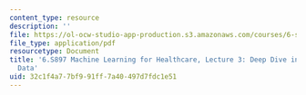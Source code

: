 ```yaml
---
content_type: resource
description: ''
file: https://ol-ocw-studio-app-production.s3.amazonaws.com/courses/6-s897-machine-learning-for-healthcare-spring-2019/32c1f4a77bf991ff7a40497d7fdc1e51_MIT6_S897S19_lec3.pdf
file_type: application/pdf
resourcetype: Document
title: '6.S897 Machine Learning for Healthcare, Lecture 3: Deep Dive into Clinical
  Data'
uid: 32c1f4a7-7bf9-91ff-7a40-497d7fdc1e51
---
```

